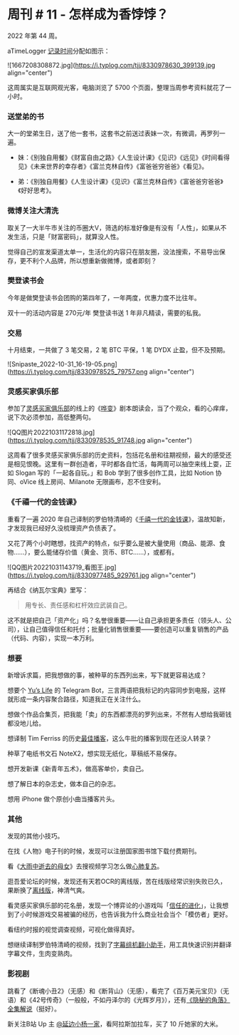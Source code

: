 # 周刊 # 11 - 怎样成为香饽饽？

2022 年第 44 周。

aTimeLogger [记录时间](https://mp.weixin.qq.com/s?__biz=MzI3MzU5MDA1OQ==&mid=2247485032&idx=1&sn=acb21dab9e80298f57f65f3a9ea3a1c7&chksm=eb21b42cdc563d3a565d6c98ad7010303e68799b4f29c829a6c1fd89ff190878ddb44f22a899&scene=21#wechat_redirect)分配如图示：

![1667208308872.jpg](https://i.typlog.com/tjj/8330978630_399139.jpg align="center")

这周属实是互联网观光客，电脑浏览了 5700 个页面，整理当周参考资料就花了一小时。

### 送堂弟的书

大一的堂弟生日，送了他一套书，这套书之前送过表妹一次，有微调，再罗列一遍。

*   妹：《别独自用餐》《财富自由之路》《人生设计课》《见识》《远见》《时间看得见》《未来世界的幸存者》《富兰克林自传》《富爸爸穷爸爸》《看见》。
    
*   弟：《别独自用餐》《人生设计课》《见识》《富兰克林自传》《富爸爸穷爸爸》《好好思考》。
    

### 微博关注大清洗

取关了一大半牛市关注的币圈大V，筛选的标准好像是有没有「人性」，如果从不发生活，只是「财富密码」，就算没人性。

觉得自己的宣发渠道太单一，生活化的内容只在朋友圈，没法搜索，不易导出保存，更不利个人品牌，所以想重新做微博，或者即刻？

### 樊登读书会

今年是做樊登读书会团购的第四年了，一年两度，优惠力度不比往年。

双十一的活动内容是 270元/年 樊登读书送 1 年非凡精读，需要的私我。

### 交易

十月结束，一共做了 3 笔交易，2 笔 BTC 平保，1 笔 DYDX 止盈，但不及预期。

![Snipaste_2022-10-31_16-19-05.png](https://i.typlog.com/tjj/8330978525_79757.png align="center")

### 灵感买家俱乐部

参加了[灵感买家俱乐部](https://club.q24.io/)的线上的《[哗变](https://www.bilibili.com/video/BV14x411D7xk)》剧本朗读会，当了个观众，看的心痒痒，说下次必须参加，高低整两句。

![QQ图片20221031172818.jpg](https://i.typlog.com/tjj/8330978535_91748.jpg align="center")

这周看了很多灵感买家俱乐部的历史资料，包括花名册和往期视频，最大的感受还是相见恨晚。这里有一群创造者，平时都各自忙活，每两周可以抽空来线上耍，正如 Slogan 写的「一起各自玩。」和 Bob 学到了很多创作工具，比如 Notion 协同、oVice 线上房间、Milanote 无限画布，忍不住安利。

### 《千禧一代的金钱课》

重看了一遍 2020 年自己译制的罗伯特清崎的《[千禧一代的金钱课](https://www.bilibili.com/video/BV1mK4y1b761/)》，温故知新，才发现我已经好久没梳理资产负债表了。

又花了两个小时瞎想，找资产的特点，似乎要么是被大量使用（商品、能源、食物……），要么能储存价值（黄金、货币、BTC……），或都有。

![QQ图片20221031143719_看图王.jpg](https://i.typlog.com/tjj/8330977485_929761.jpg align="center")

再结合《纳瓦尔宝典》里写：

> 用专长、责任感和杠杆效应武装自己。

这不就是把自己「资产化」吗？名誉很重要——让自己承担更多责任（领头人、公司），让自己值得信任和托付；批量化销售很重要——要创造可以重复销售的产品（代码、内容），实现一本万利。

### 想要

新增诉求篇，把我想做的事，被种草的东西列出来，写下就更容易达成？

想要个 [Yu’s Life](https://t.me/pseudoyulife) 的 Telegram Bot，三言两语把我标记的内容同步到电报，这样就形成一条内容聚合路径，知道我正在关注什么。

想做个作品合集页，把我能「卖」的东西都漂亮的罗列出来，不然有人想给我砸钱都没地儿给。

想译制 Tim Ferriss 的历史[最佳播客](https://tim.blog/2021/12/14/the-top-30-episodes-of-the-tim-ferriss-show-from-2021/)，这么牛批的播客到现在还没人转录？

种草了电纸书文石 NoteX2，想实现无纸化，草稿纸不易保存。

想开发新课《新青年五术》，做高客单价，卖自己。

想了解日本的杂志史，做本自己的杂志。

想用 iPhone 做个原创小曲当播客片头。

### 其他

发现的其他小技巧。

在找《人物》电子刊的时候，发现可以注册国家图书馆下载付费期刊。

看《[大雨中逝去的母女](https://zhuanlan.zhihu.com/p/38118614)》去搜视频学习怎么做[心肺复苏](https://www.bilibili.com/video/BV1re4y1X7PK/)。

逛吾爱论坛的时候，发现还有天若OCR的离线版，苦在线版经常识别失败已久，果断换了[离线版](https://www.52pojie.cn/thread-1549008-1-1.html)，神清气爽。

看灵感买家俱乐部的花名册，发现一个博弈论的小游戏叫「[信任的进化](https://ncase.me/trust/)」，让我想到了小时候游戏交易被骗的经历，也告诉我为什么商业社会当个「模仿者」更好。

看纽约时报的视觉调查视频，可视化做得真好。

想继续译制罗伯特清崎的视频，找到了[字幕组机翻小助手](https://github.com/1c7/Translate-Subtitle-File)，用工具快速识别并翻译字幕文件，生肉变熟肉。

### 影视剧

跳看了《断魂小丑2》（无感）和《断背山》（无感），看完了《百万美元宝贝》（无语）和《42号传奇》（一般般，不如丹泽尔的《光辉岁月》），还有[《隐秘的角落》全集解说](https://www.bilibili.com/video/BV1BW4y1E7P9)（挺好）。

新关注B站 Up 主 [@延边小杨一家](https://space.bilibili.com/609876090)，看阿拉斯加拉车，买了 10 斤她家的大米。